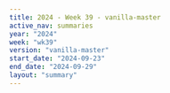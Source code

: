 ```yaml
---
title: 2024 - Week 39 - vanilla-master
active_nav: summaries
year: "2024"
week: "wk39"
version: "vanilla-master"
start_date: "2024-09-23"
end_date: "2024-09-29"
layout: "summary"
---
```

